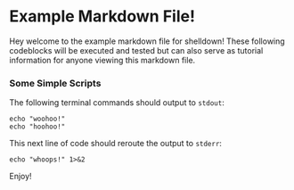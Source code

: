 <!--- shelldown script template, see github.com/rigelrozanski/shelldown
#!/bin/bash

echo "Testing out the first script:"
echo "The above should have output: woohoo!"

echo "Testing out the second script, route stderr to stdout:"
$(#shelldown[2][0]) 2>&1 > /dev/null
echo "The above should have output: whoops!"

echo "Printing an entire codeblock"
#shelldown[1][-1]
echo "The above should have output: woohoo! then hoohoo!"

-->

# Example Markdown File!

Hey welcome to the example markdown file for shelldown!
These following codeblocks will be executed and tested
but can also serve as tutorial information for anyone viewing 
this markdown file.

### Some Simple Scripts

The following terminal commands should output to `stdout`:

``` shelldown[1]
echo "woohoo!"
echo "hoohoo!"
```

This next line of code should reroute the output to `stderr`:

``` shelldown[2]
echo "whoops!" 1>&2
```

Enjoy!

